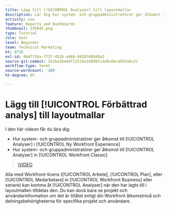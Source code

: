```yaml
---
title: Lägg till [!UICONTROL Analyser] till layoutmallar
description: Lär dig hur system- och gruppadministratörer ger åtkomst till Analytics.
activity: use
feature: Reports and Dashboards
thumbnail: 335045.png
type: Tutorial
role: User
level: Beginner
team: Technical Marketing
kt: 8726
exl-id: 4bdff3ba-772f-4526-ab6b-8428f695d9a2
source-git-commit: 252ba3ba44f22519a35899fcda9c6bca597a6c2c
workflow-type: tm+mt
source-wordcount: '105'
ht-degree: 0%

---
```


# Lägg till [!UICONTROL Förbättrad analys] till layoutmallar

I den här videon får du lära dig:

* Hur system- och gruppadministratörer ger åtkomst till [!UICONTROL Analyser] i [!UICONTROL Ny Workfront Experience]
* Hur system- och gruppadministratörer ger åtkomst till [!UICONTROL Analyser] in [!UICONTROL Workfront Classic]

>[!VIDEO](https://video.tv.adobe.com/v/335045/?quality=12)

Alla med Workfront-licens ([!UICONTROL Arbete], [!UICONTROL Plan], eller [!UICONTROL Medarbetare] in [!UICONTROL Workfront Business] eller senare) kan komma åt [!UICONTROL Analyser] när den har lagts till i layoutmallen tilldelas den. Du kan dock bara se projekt och användarinformation om det är tillåtet enligt din Workfront åtkomstnivå och delningsbehörigheterna för specifika projekt och användare.
